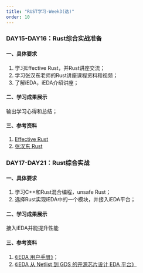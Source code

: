 ```yaml
---
title: "RUST学习-Week3(选)"
order: 10
---
```

### DAY15-DAY16：Rust综合实战准备

#### 一、具体要求

1. 学习Effective Rust，并Rust讲座交流；
2. 学习张汉东老师的Rust讲座课程资料和视频；
3. 了解iEDA，iEDA介绍讲座；

#### 二、学习成果展示

输出学习心得和总结；

#### 三、**参考资料**

1. [Effective Rust](https://www.lurklurk.org/effective-rust)
2. [张汉东 Rust](https://ieda.yuque.com/g/kzqyb5/lfqbw8/folder/34500773)

### DAY17-DAY21：Rust综合实战

#### 一、**具体要求**

1. 学习C++和Rust混合编程，unsafe Rust；
2. 选择Rust实现iEDA中的一个模块，并接入iEDA平台；

#### 二、**学习成果展示**

接入iEDA并能提升性能

#### 三、**参考资料**

1. [《iEDA 用户手册》](https://gitee.com/oscc-project/iEDA/blob/master/docs/user_guide/iEDA_user_guide.md)；
2. [《iEDA 从 Netlist 到 GDS 的开源芯片设计 EDA 平台》](https://gitee.com/oscc-project/iEDA/blob/master/README.md)
